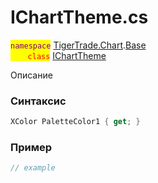 
# IChartTheme.cs
<mark style="color:purple;">`namespace`</mark> [TigerTrade.Chart](../../../../TigerTrade.Chart.md).[Base](../../../../TigerTrade.Chart/Base.md)  
<mark style="color:red;">&nbsp;&nbsp;&nbsp;&nbsp;&nbsp;&nbsp;&nbsp;`class`</mark> [IChartTheme](../../IChartTheme.cs.md)

Описание

### Синтаксис
```csharp
XColor PaletteColor1 { get; }
```
### Пример  
```csharp
// example
```
